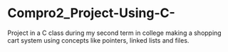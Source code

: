 # Compro2_Project-Using-C-

Project in a C class during my second term in college making a shopping cart system using concepts like pointers, linked lists and files.
